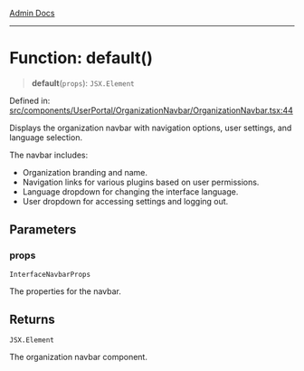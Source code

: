 [Admin Docs](/)

***

# Function: default()

> **default**(`props`): `JSX.Element`

Defined in: [src/components/UserPortal/OrganizationNavbar/OrganizationNavbar.tsx:44](https://github.com/gautam-divyanshu/talawa-admin/blob/7e5a95aa37ca1c5b95489b6b18ea8cf85fb3559b/src/components/UserPortal/OrganizationNavbar/OrganizationNavbar.tsx#L44)

Displays the organization navbar with navigation options, user settings, and language selection.

The navbar includes:
- Organization branding and name.
- Navigation links for various plugins based on user permissions.
- Language dropdown for changing the interface language.
- User dropdown for accessing settings and logging out.

## Parameters

### props

`InterfaceNavbarProps`

The properties for the navbar.

## Returns

`JSX.Element`

The organization navbar component.
